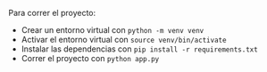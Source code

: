 Para correr el proyecto:

- Crear un entorno virtual con `python -m venv venv`
- Activar el entorno virtual con `source venv/bin/activate`
- Instalar las dependencias con `pip install -r requirements.txt`
- Correr el proyecto con `python app.py`